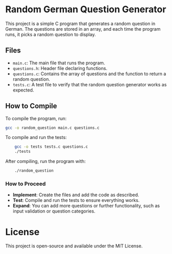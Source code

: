 # Random German Question Generator

This project is a simple C program that generates a random question in German. The questions are stored in an array, and each time the program runs, it picks a random question to display.

## Files

- `main.c`: The main file that runs the program.
- `questions.h`: Header file declaring functions.
- `questions.c`: Contains the array of questions and the function to return a random question.
- `tests.c`: A test file to verify that the random question generator works as expected.

## How to Compile

To compile the program, run:

```bash
gcc -o random_question main.c questions.c
```
To compile and run the tests:
```bash
    gcc -o tests tests.c questions.c
    ./tests
``` 
After compiling, run the program with:
```bash
    ./random_question

``` 

### How to Proceed

- **Implement**: Create the files and add the code as described.
- **Test**: Compile and run the tests to ensure everything works.
- **Expand**: You can add more questions or further functionality, such as input validation or question categories.

# License
This project is open-source and available under the MIT License.



